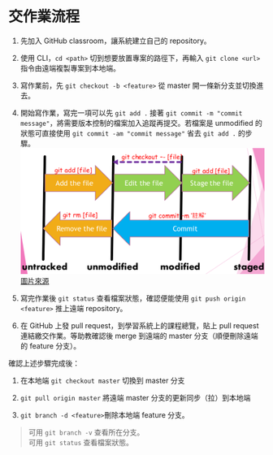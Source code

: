 # 交作業流程

1. 先加入 GitHub classroom，讓系統建立自己的 repository。

2. 使用 CLI，`cd <path>` 切到想要放置專案的路徑下，再輸入 `git clone <url>` 指令由遠端複製專案到本地端。

3. 寫作業前，先 `git checkout -b <feature>` 從 master 開一條新分支並切換進去。

4. 開始寫作業，寫完一項可以先 `git add .` 接著 `git commit -m "commit message"`，將需要版本控制的檔案加入追蹤再提交。若檔案是 unmodified 的狀態可直接使用 `git commit -am "commit message"` 省去 `git add .` 的步驟。
   ![檔案狀態](./src/git_file_status.png)
   [圖片來源](http://wiki.csie.ncku.edu.tw/git)

5. 寫完作業後 `git status` 查看檔案狀態，確認便能使用 `git push origin <feature>` 推上遠端 repository。

6. 在 GitHub 上發 pull request，到學習系統上的課程總覽，貼上 pull request 連結繳交作業。等助教確認後 merge 到遠端的 master 分支（順便刪除遠端的 feature 分支）。

確認上述步驟完成後：

1. 在本地端 `git checkout master` 切換到 master 分支

2. `git pull origin master` 將遠端 master 分支的更新同步（拉）到本地端

3. `git branch -d <feature>`刪除本地端 feature 分支。

> 可用 `git branch -v` 查看所在分支。  
> 可用 `git status` 查看檔案狀態。
